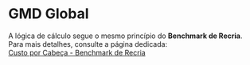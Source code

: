 # **GMD Global**  

A lógica de cálculo segue o mesmo princípio do **Benchmark de Recria**. Para mais detalhes, consulte a página dedicada:  
[Custo por Cabeça - Benchmark de Recria](../benchmark_recria/gmd_global.md)
